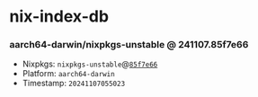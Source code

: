 # nix-index-db
### aarch64-darwin/nixpkgs-unstable @ 241107.85f7e66
- Nixpkgs: `nixpkgs-unstable`@[`85f7e66`](https://github.com/NixOS/nixpkgs/commit/85f7e662eda4fa3a995556527c87b2524b691933)
- Platform: `aarch64-darwin`
- Timestamp: `20241107055023`
